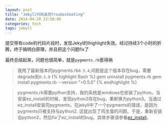 ```yaml
---
layout: post
title: "Jekyll代码高亮Troubeshooting"
date: 2014-04-20 22:58:00
categories: tech
tags: jekyll
---
```


提交带有code的代码片段时，发现Jekyl的lhighlight失效。经过持续3个小时的折腾，终于搞明白原理，并且把这个问题fix了

最终总结起来，问题也很简单，就是`pygments.rb`惹得祸

>我用了最新版本的pygments.rb`0.5.4`,问题是这个版本存在bug，需要degrade到`0.5.0`
{% highlight Bash %}
gem uninstall pygments.rb
gem install pygments.rb --version "=0.5.0"
{% endhighlight %}

>pygments.rb需要python支持，我的系统是windows也安装了python。当安装ez_install的时候，发现python2存在bug，果断换为python3。当通过ez_install安装完pygments，在jekyll中了一个pygments的错误，是因为pygments只被支持与python2. 这就出现了鸡生蛋的问题。于是，重新安装会python2，然后fix了ez_install的bug，具体步骤请参看[ez_install]({{site.url}}/tech/2014/04/27/ez_install.html)。


